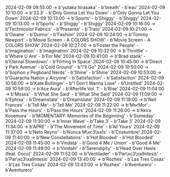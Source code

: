 2024-02-09 09:55:00 -> b'yutaka hirasaka' - b'breath' - b'eau'
2024-02-09 10:10:00 -> b'33.3' - b'Only Gonna Let You Down' - b'Only Gonna Let You Down'
2024-02-09 10:13:00 -> b'Sports' - b'Shiggy' - b'Shiggy'
2024-02-09 10:13:00 -> b'Sports' - b'Shiggy' - b'Shiggy'
2024-02-09 10:16:00 -> b'Technicolor Fabrics' - b'Presente' - b'Trato'
2024-02-09 10:21:00 -> b'Owane' - b'Dunno' - b'Fashion'
2024-02-09 10:24:00 -> b'Tommy Newport' - b'Movie Screen - A COLORS SHOW' - b'Movie Screen - A COLORS SHOW'
2024-02-09 10:27:00 -> b'Foster the People' - b'Imagination' - b'Imagination'
2024-02-09 10:32:00 -> b'Throttle' - b'Where U Are' - b'For Me'
2024-02-09 10:41:00 -> b'Brad stank' - b'Eternal Slowdown' - b'Flirting In Space'
2024-02-09 10:45:00 -> b'Direct y Park Avenue' - b'Cold Ground' - b"I'll Go"
2024-02-09 10:50:00 -> b'Sophon y Pegboard Nerds' - b'Shine' - b'Shine'
2024-02-09 10:53:00 -> b'Guaracha Nation y Alcyone' - b'Satisfaction' - b'Satisfaction'
2024-02-09 10:56:00 -> b'Kate Bollinger' - b"I Don't Wanna Lose" - b'Untitled'
2024-02-09 10:59:00 -> b'Ace Aura' - b'Afterlife Vol. 1' - b'Rise'
2024-02-09 11:04:00 -> b'Mosss' - b'What She Said' - b'What She Said'
2024-02-09 11:09:00 -> b'Ephixa' - b'Dreamstate' - b'Dreamstate'
2024-02-09 11:19:00 -> b'Neil Frances' - b'Tell Me' - b'Tell Me'
2024-02-09 11:22:00 -> b'MorMor' - b'Pass the Hours' - b'Pass the Hours'
2024-02-09 11:26:00 -> b'Akira Kosemura' - b'MOMENTARY: Memories of the Beginning' - b'Someday'
2024-02-09 11:30:00 -> b'Inner Wave' - b'Take 3' - b'Take 3'
2024-02-09 11:34:00 -> b'APRE' - b'The Movement of Time' - b'All Yours'
2024-02-09 11:37:00 -> b'Neto Reyno' - b'Nunca M\xc3\xa1s' - b'Costumbre'
2024-02-09 11:40:00 -> b'New Constellations' - b'Hot Blooded' - b'Hot Blooded'
2024-02-09 11:45:00 -> b'Vindata' - b'Good 4 Me / Union' - b'Good 4 Me'
2024-02-09 11:49:00 -> b'Vindahl' - b'Serendipity' - b'Head Over Heels (feat. Coco)'
2024-02-09 11:52:00 -> b'Ventilader' - b'Par\xc3\xa9ntesis' - b'Par\xc3\xa9ntesis'
2024-02-09 13:40:00 -> b'Rozhes' - b'Las Tres Cosas' - b'Las Tres Cosas'
2024-02-09 13:43:00 -> b'Rozhes' - b'Aventurero' - b'Aventurero'
